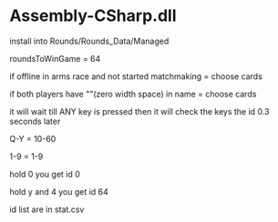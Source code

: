 # Assembly-CSharp.dll

install into Rounds/Rounds_Data/Managed

roundsToWinGame = 64

if offline in arms race and not started matchmaking = choose cards

if both players have "​"(zero width space) in name = choose cards

it will wait till ANY key is pressed then it will check the keys the id 0.3 seconds later

Q-Y = 10-60

1-9 = 1-9

hold 0 you get id 0

hold y and 4 you get id 64

id list are in stat.csv
